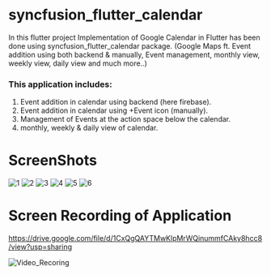 # syncfusion_flutter_calendar

In this flutter project Implementation of Google Calendar in Flutter has been done using syncfusion_flutter_calendar package.
(Google Maps ft. Event addition using both backend & manually, Event management, monthly view, weekly view, daily view and much more..)

### **This application includes:**
1) Event addition in calendar using backend (here firebase).
2) Event addition in calendar using +Event icon (manually). 
3) Management of Events at the action space below the calendar.
4) monthly, weekly & daily view of calendar.

# ScreenShots

![1](https://user-images.githubusercontent.com/91900783/207049591-f0b6b2cb-eb86-41e4-b93e-45fe584ba762.jpg)
![2](https://user-images.githubusercontent.com/91900783/207049593-2da46823-3186-4dcf-9543-cb5e05ec23d5.jpg)
![3](https://user-images.githubusercontent.com/91900783/207049587-65258480-0788-4d17-8adf-b058f8079dbc.jpg)
![4](https://user-images.githubusercontent.com/91900783/207049578-4c28c521-702d-46b9-b67e-cda8ff5e3580.jpg)
![5](https://user-images.githubusercontent.com/91900783/207049570-16294f00-c508-4820-8580-a2616139a493.jpg)
![6](https://user-images.githubusercontent.com/91900783/207050281-2749eabe-5018-4577-9f72-dac3792fb8b0.jpg)

# Screen Recording of Application

https://drive.google.com/file/d/1CxQgQAYTMwKlpMrWQinummfCAky8hcc8/view?usp=sharing

![Video_Recoring](https://user-images.githubusercontent.com/91900783/207052991-47ba0458-ff38-4270-8e9e-a440a70241d2.gif)
